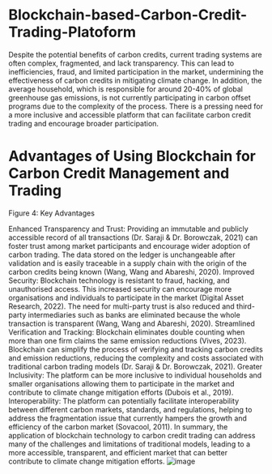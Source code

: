# Blockchain-based-Carbon-Credit-Trading-Platoform

Despite the potential benefits of carbon credits, current trading systems are often complex, fragmented, and lack transparency. This can lead to inefficiencies, fraud, and limited participation in the market, undermining the effectiveness of carbon credits in mitigating climate change. In addition, the average household, which is responsible for around 20-40% of global greenhouse gas emissions, is not currently participating in carbon offset programs due to the complexity of the process. There is a pressing need for a more inclusive and accessible platform that can facilitate carbon credit trading and encourage broader participation.


# Advantages of Using Blockchain for Carbon Credit Management and Trading
Figure 4: Key Advantages 
 
Enhanced Transparency and Trust: Providing an immutable and publicly accessible record of all transactions (Dr. Saraji & Dr. Borowczak, 2021) can foster trust among market participants and encourage wider adoption of carbon trading. The data stored on the ledger is unchangeable after validation and is easily traceable in a supply chain with the origin of the carbon credits being known (Wang, Wang and Abareshi, 2020).
Improved Security: Blockchain technology is resistant to fraud, hacking, and unauthorised access. This increased security can encourage more organisations and individuals to participate in the market (Digital Asset Research, 2022). The need for multi-party trust is also reduced and third-party intermediaries such as banks are eliminated because the whole transaction is transparent (Wang, Wang and Abareshi, 2020).
Streamlined Verification and Tracking: Blockchain eliminates double counting when more than one firm claims the same emission reductions (Vives, 2023). Blockchain can simplify the process of verifying and tracking carbon credits and emission reductions, reducing the complexity and costs associated with traditional carbon trading models (Dr. Saraji & Dr. Borowczak, 2021).
Greater Inclusivity: The platform can be more inclusive to individual households and smaller organisations allowing them to participate in the market and contribute to climate change mitigation efforts (Dubois et al., 2019).
Interoperability: The platform can potentially facilitate interoperability between different carbon markets, standards, and regulations, helping to address the fragmentation issue that currently hampers the growth and efficiency of the carbon market (Sovacool, 2011).
In summary, the application of blockchain technology to carbon credit trading can address many of the challenges and limitations of traditional models, leading to a more accessible, transparent, and efficient market that can better contribute to climate change mitigation efforts.
![image](https://github.com/hashincludeim/Blockchain-based-Carbon-Credit-Trading-Platoform/assets/58355962/65ec0537-f054-4f53-b49c-73e33e78439b)
